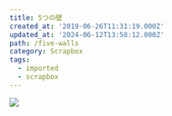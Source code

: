 ```yaml
---
title: 5つの壁
created_at: '2019-06-26T11:31:19.000Z'
updated_at: '2024-06-12T13:58:12.000Z'
path: /five-walls
category: Scrapbox
tags:
  - imported
  - scrapbox
---
```


![](https://scrapbox.io/files/6669a97276fdd0001c1959c1.webp)
